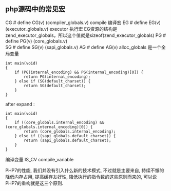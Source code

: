 ## php源码中的常见宏

CG # define CG(v) (compiler_globals.v)  compile 编译宏
EG # define EG(v) (executor_globals.v)  executor 执行宏 EG资源的结构是zend_executor_globals，所以这个值就是sizeof(zend_executor_globals) 
PG # define PG(v) (core_globals.v)      
SG # define SG(v) (sapi_globals.v) 
AG # define AG(v) alloc_globals 是一个全局变量 

    int main(void)
    {
        if (PG(internal_encoding) && PG(internal_encoding)[0]) {
            return PG(internal_encoding);
        } else if (SG(default_charset)) {
            return SG(default_charset);
        }
    }

after expand :
    
    int main(void)
    {
        if ((core_globals.internal_encoding) && (core_globals.internal_encoding)[0]) {
            return (core_globals.internal_encoding);
        } else if ((sapi_globals.default_charset)) {
            return (sapi_globals.default_charset);
        }
    }
    
    
编译变量 IS_CV  compile_variable

PHP7的性能, 我们并没有引入什么新的技术模式, 不过就是主要来自, 持续不懈的降低内存占用,
提高缓存友好性, 降低执行的指令数的这些原则而来的, 可以说PHP7的重构就是这三个原则.
